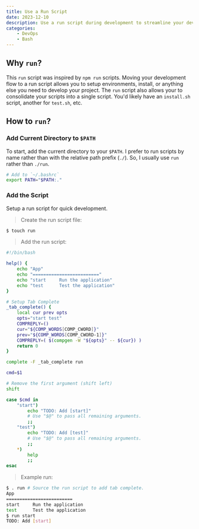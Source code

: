 ```yaml
---
title: Use a Run Script
date: 2023-12-10
description: Use a run script during development to streamline your development flow.
categories:
    - DevOps
    - Bash
---
```


## Why `run`?

This `run` script was inspired by `npm run` scripts.  Moving your development flow to a run script allows you to setup environments, install, or anything else you need to develop your project.  The `run` script also allows your to consolidate your scripts into a single script.  You'd likely have an `install.sh` script, another for `test.sh`, etc.

## How to `run`?

### Add Current Directory to `$PATH`

To start, add the current directory to your `$PATH`.  I prefer to run scripts by name rather than with the relative path prefix (`./`).  So, I usually use `run` rather than `./run`.

```bash
# Add to `~/.bashrc`
export PATH="$PATH:."
```

### Add the Script

Setup a run script for quick development.

> Create the run script file:

```bash
$ touch run
```

> Add the run script:

```bash
#!/bin/bash

help() {
    echo "App"
    echo "========================="
    echo "start     Run the application"
    echo "test      Test the application"
}

# Setup Tab Complete
_tab_complete() {
    local cur prev opts
    opts="start test"
    COMPREPLY=()
    cur="${COMP_WORDS[COMP_CWORD]}"
    prev="${COMP_WORDS[COMP_CWORD-1]}"
    COMPREPLY=( $(compgen -W "${opts}" -- ${cur}) )
    return 0
}

complete -F _tab_complete run

cmd=$1

# Remove the first argument (shift left)
shift

case $cmd in
    "start")
        echo "TODO: Add [start]"
        # Use "$@" to pass all remaining arguments.
        ;;
    "test")
        echo "TODO: Add [test]"
        # Use "$@" to pass all remaining arguments.
        ;;
    *)
        help
        ;;
esac
```

> Example run:

```bash
$ . run # Source the run script to add tab complete.
App
=========================
start     Run the application
test      Test the application
$ run start
TODO: Add [start]
```
